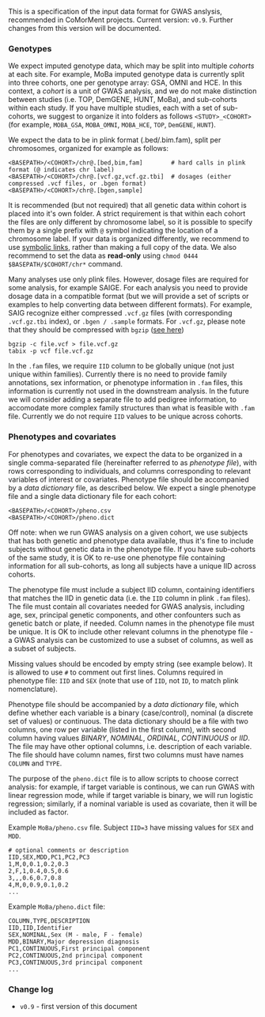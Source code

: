 This is a specification of the input data format for GWAS anslysis, recommended in CoMorMent projects.
Current version: ``v0.9``. Further changes from this version will be documented.

### Genotypes
 
We expect imputed genotype data, which may be split into multiple *cohorts* at each site.
For example, MoBa imputed genotype data is currently split into three cohorts, one per genotype array: GSA, OMNI and HCE.
In this context, a *cohort* is a unit of GWAS analysis, and we do not make distinction between studies (i.e. TOP, DemGENE, HUNT, MoBa),
and sub-cohorts within each study.
If you have multiple studies, each with a set of sub-cohorts,
we suggest to organize it into folders as follows ``<STUDY>_<COHORT>``
(for example, ``MOBA_GSA``, ``MOBA_OMNI``, ``MOBA_HCE``, ``TOP``, ``DemGENE``, ``HUNT``).

We expect the data to be in plink format (.bed/.bim.fam), split per chromosomes, organized for example as follows:
```
<BASEPATH>/<COHORT>/chr@.[bed,bim,fam]        # hard calls in plink format (@ indicates chr label)
<BASEPATH>/<COHORT>/chr@.[vcf.gz,vcf.gz.tbi]  # dosages (either compressed .vcf files, or .bgen format)
<BASEPATH>/<COHORT>/chr@.[bgen,sample]
```

It is recommended (but not required) that all genetic data within cohort is placed into it's own folder.
A strict requirement is that within each cohort the files are only different by chromosome label, so it is possible
to specify them by a single prefix with ``@`` symbol indicating the location of a chromosome label.
If your data is organized differently, we recommend to use 
[symbolic links](https://stackoverflow.com/questions/1951742/how-can-i-symlink-a-file-in-linux),
rather than making a full copy of the data.
We also recommend to set the data as **read-only** using ``chmod 0444 $BASEPATH/$COHORT/chr*`` command.

Many analyses use only plink files.
However, dosage files are required for some analysis, for example SAIGE.
For each analysis you need to provide dosage data in a compatible format
(but we will provide a set of scripts or examples to help converting data between different formats).
For example, SAIG recognize either compressed ``.vcf.gz`` files (with corresponding ``.vcf.gz.tbi`` index),
or ``.bgen / .sample`` formats.
For ``.vcf.gz``, please note that they should be compressed with ``bgzip`` ([see here](https://www.biostars.org/p/59492/))
```
bgzip -c file.vcf > file.vcf.gz
tabix -p vcf file.vcf.gz
```

In the ``.fam`` files, we require ``IID`` column to be globally unique (not just unique within families).
Currently there is no need to provide family annotations, sex information, or phenotype information in ``.fam`` files,
this information is currently not used in the downstream analysis.
In the future we will consider adding a separate file to add pedigree information,
to accomodate more complex family structures than what is feasible with ``.fam`` file.
Currently we do not require ``IID`` values to be unique across cohorts.
   
### Phenotypes and covariates

For phenotypes and covariates, we expect the data to be organized in a single comma-separated file (hereinafter referred to as *phenotype file*), 
with rows corresponding to individuals, and columns corresponding to relevant variables of interest or covariates.
Phenotype file should be accompanied by a *data dictionary* file, as described below.
We expect a single phenotype file and a single data dictionary file for each cohort:
```
<BASEPATH>/<COHORT>/pheno.csv
<BASEPATH>/<COHORT>/pheno.dict
```
Off note: when we run GWAS analysis on a given cohort, we use subjects that has both genetic and phenotype data available, 
thus it's fine to include subjects without genetic data in the phenotype file.
If you have sub-cohorts of the same study, it is OK to re-use one phenotype file containing information for all sub-cohorts,
as long all subjects have a unique IID across cohorts. 

The phenotype file must include a subject IID column, containing identifiers that matches the IID in genetic data
(i.e. the ``IID`` column in plink ``.fam`` files).
The file must contain all covariates needed for GWAS analysis, including age, sex, principal genetic components, 
and other confounters such as genetic batch or plate, if needed. Column names in the phenotype file must be unique. 
It is OK to include other relevant columns in the phenotype file - a GWAS analysis can be customized to use a subset of columns, 
as well as a subset of subjects.

Missing values should be encoded by empty string (see example below).
It is allowed to use ``#`` to comment out first lines.
Columns required in phenotype file: ``IID`` and ``SEX`` (note that use of ``IID``, not ``ID``, to match plink nomenclature).

Phenotype file should be accompanied by a *data dictionary* file, 
which define whether each variable is a binary (case/control), nominal (a discrete set of values) or continuous.
The data dictionary should be a file with two columns, one row per variable (listed in the first column),
with second column having values *BINARY*, *NOMINAL*, *ORDINAL*, *CONTINUOUS* or *IID*.
The file may have other optional columns, i.e. description of each variable.
The file should have column names, first two columns must have names ``COLUMN`` and ``TYPE``.

The purpose of the ``pheno.dict`` file is to allow scripts to choose correct analysis:
for example, if target variable is continous, we can run GWAS with linear regression mode,
while if target variable is binary, we will run logistic regression;
similarly, if a nominal variable is used as covariate, then it will be included as factor.

Example ``MoBa/pheno.csv`` file. Subject ``IID=3`` have missing values for ``SEX`` and ``MDD``.
```
# optional comments or description
IID,SEX,MDD,PC1,PC2,PC3
1,M,0,0.1,0.2,0.3
2,F,1,0.4,0.5,0.6
3,,,0.6,0.7,0.8
4,M,0,0.9,0.1,0.2
...
```

Example ``MoBa/pheno.dict`` file:
```
COLUMN,TYPE,DESCRIPTION
IID,IID,Identifier
SEX,NOMINAL,Sex (M - male, F - female)
MDD,BINARY,Major depression diagnosis
PC1,CONTINUOUS,First principal component
PC2,CONTINUOUS,2nd principal component
PC3,CONTINUOUS,3rd principal component
...
```

### Change log

* ``v0.9`` - first version of this document
